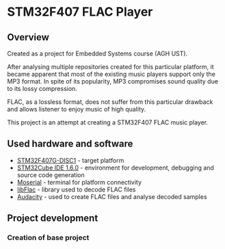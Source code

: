 # STM32F407 FLAC Player
## Overview
Created as a project for Embedded Systems course (AGH UST).

After analysing multiple repositories created for this particular platform, it became apparent that most of the existing music players support only the MP3 format. In spite of its popularity, MP3 compromises sound quality due to its lossy compression.

FLAC, as a lossless format, does not suffer from this particular drawback and allows listener to enjoy music of high quality.

This project is an attempt at creating a STM32F407 FLAC music player.

## Used hardware and software
* [STM32F407G-DISC1](https://download.kamami.pl/p561343-stm32f4disco-prod-spec.pdf) - target platform 
* [STM32Cube IDE 1.6.0](https://www.st.com/en/development-tools/stm32cubeide.html) - environment for development, debugging and source code generation
* [Moserial](https://wiki.gnome.org/action/show/Apps/Moserial?action=show&redirect=moserial#The_moserial_Project) - terminal for platform connectivity
* [libFlac](https://xiph.org/flac/) - library used to decode FLAC files
* [Audacity](https://audacity.pl/) - used to create FLAC files and analyse decoded samples

## Project development

### Creation of base project
